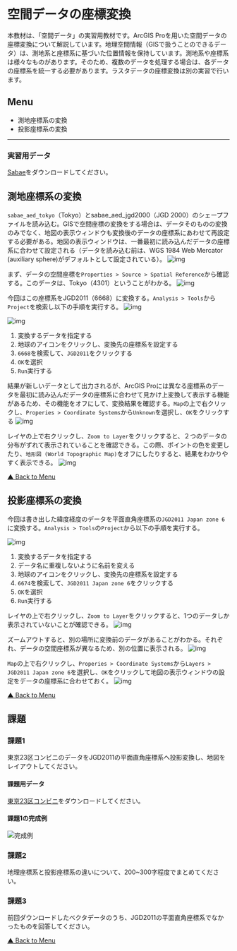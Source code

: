 # 空間データの座標変換
本教材は、「空間データ」の実習用教材です。ArcGIS Proを用いた空間データの座標変換について解説しています。地理空間情報（GISで扱うことのできるデータ）は、測地系と座標系に基づいた位置情報を保持しています。測地系や座標系は様々なものがあります。そのため、複数のデータを処理する場合は、各データの座標系を統一する必要があります。ラスタデータの座標変換は別の実習で行います。

**Menu**
-----
- 測地座標系の変換
- 投影座標系の変換

----------

### 実習用データ

[Sabae](https://github.com/gis-oer/datasets/raw/master/sabae.zip)をダウンロードしてください。

## 測地座標系の変換
`sabae_aed_tokyo`（Tokyo）とsabae_aed_jgd2000（JGD 2000）のシェープファイルを読み込む。GISで空間座標の変換をする場合は、データそのものの変換のみでなく、地図の表示ウィンドウも変換後のデータの座標系にあわせて再設定する必要がある。地図の表示ウィンドウは、一番最初に読み込んだデータの座標系に合わせて設定される（データを読み込む前は、WGS 1984 Web Mercator (auxiliary sphere)がデフォルトとして設定されている）。
![img](./img/3-1.png)

まず、データの空間座標を`Properties > Source > Spatial Reference`から確認する。このデータは、Tokyo（4301）ということがわかる。
![img](./img/3-2.png)

今回はこの座標系をJGD2011（6668）に変換する。`Analysis > Tools`から`Project`を検索し以下の手順を実行する。
![img](./img/3-3.png)

![img](./img/3-4.png)
1. 変換するデータを指定する
2. 地球のアイコンをクリックし、変換先の座標系を設定する
3. `6668`を検索して、`JGD2011`をクリックする
4. `OK`を選択
5. `Run`実行する

結果が新しいデータとして出力されるが、ArcGIS Proには異なる座標系のデータを最初に読み込んだデータの座標系に合わせて見かけ上変換して表示する機能があるため、その機能をオフにして、変換結果を確認する。`Map`の上で右クリックし、`Properies > Coordinate Systems`から`Unknown`を選択し、`OK`をクリックする
![img](./img/3-5.png)

レイヤの上で右クリックし、`Zoom to Layer`をクリックすると、２つのデータの分布がずれて表示されていることを確認できる。この際、ポイントの色を変更したり、`地形図 (World Topographic Map)`をオフにしたりすると、結果をわかりやすく表示できる。
![img](./img/3-6.png)

[▲ Back to Menu]


## 投影座標系の変換
今回は書き出した緯度経度のデータを平面直角座標系の`JGD2011 Japan zone 6`に変換する。`Analysis > Tools`の`Project`から以下の手順を実行する。

![img](./img/3-7.png)
1. 変換するデータを指定する
2. データ名に重複しないように名前を変える
3. 地球のアイコンをクリックし、変換先の座標系を設定する
4. `6674`を検索して、`JGD2011 Japan zone 6`をクリックする
5. `OK`を選択
6. `Run`実行する

レイヤの上で右クリックし、`Zoom to Layer`をクリックすると、1つのデータしか表示されていないことが確認できる。
![img](./img/3-8.png)

ズームアウトすると、別の場所に変換前のデータがあることがわかる。それぞれ、データの空間座標系が異なるため、別の位置に表示される。
![img](./img/3-9.png)

`Map`の上で右クリックし、`Properies > Coordinate Systems`から`Layers > JGD2011 Japan zone 6`を選択し、`OK`をクリックして地図の表示ウィンドウの設定をデータの座標系に合わせておく。
![img](./img/3-10.png)

[▲ Back to Menu]

## 課題

### 課題1
東京23区コンビニのデータをJGD2011の平面直角座標系へ投影変換し、地図をレイアウトしてください。

#### 課題用データ

[東京23区コンビニ](https://github.com/gis-oer/datasets/raw/master/tasks/tokyo23ku-cvs_task.zip)をダウンロードしてください。

#### 課題1の完成例
![完成例](img/t8-1.png)

### 課題2
地理座標系と投影座標系の違いについて、200~300字程度でまとめてください。

### 課題3
前回ダウンロードしたベクタデータのうち、JGD2011の平面直角座標系でなかったものを回答してください。

[▲ Back to Menu]

[▲ Back to Menu]:./3.md#Menu


